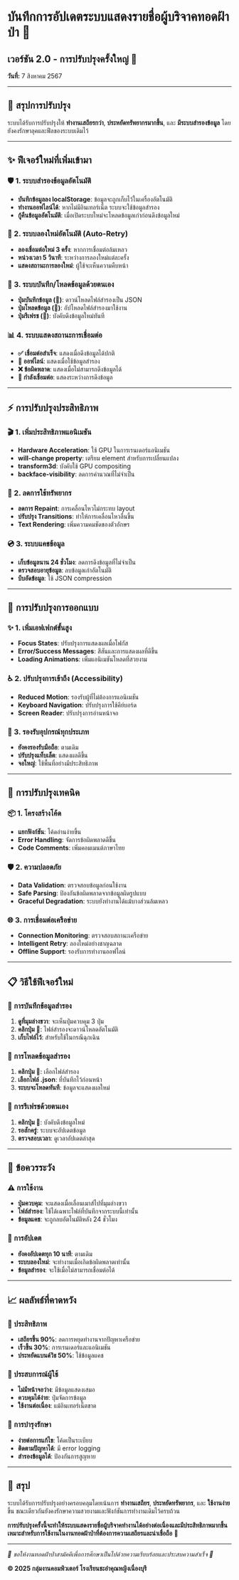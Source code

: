 # บันทึกการอัปเดตระบบแสดงรายชื่อผู้บริจาคทอดฝ้าป่า 📝

## เวอร์ชัน 2.0 - การปรับปรุงครั้งใหญ่ 🚀
**วันที่:** 7 สิงหาคม 2567

---

## 🎯 สรุปการปรับปรุง
ระบบได้รับการปรับปรุงให้ **ทำงานเสถียรกว่า**, **ประหยัดทรัพยากรมากขึ้น**, และ **มีระบบสำรองข้อมูล** โดยยังคงรักษาลุคและฟีลของระบบเดิมไว้

---

## ✨ ฟีเจอร์ใหม่ที่เพิ่มเข้ามา

### 🛡️ 1. ระบบสำรองข้อมูลอัตโนมัติ
- **บันทึกข้อมูลลง localStorage**: ข้อมูลจะถูกเก็บไว้ในเครื่องอัตโนมัติ
- **ทำงานออฟไลน์ได้**: หากไม่มีอินเทอร์เน็ต ระบบจะใช้ข้อมูลสำรอง
- **กู้คืนข้อมูลอัตโนมัติ**: เมื่อเปิดระบบใหม่จะโหลดข้อมูลเก่าก่อนดึงข้อมูลใหม่

### 🔄 2. ระบบลองใหม่อัตโนมัติ (Auto-Retry)
- **ลองเชื่อมต่อใหม่ 3 ครั้ง**: หากการเชื่อมต่อล้มเหลว
- **หน่วงเวลา 5 วินาที**: ระหว่างการลองใหม่แต่ละครั้ง
- **แสดงสถานะการลองใหม่**: ผู้ใช้จะเห็นความคืบหน้า

### 💾 3. ระบบบันทึก/โหลดข้อมูลด้วยตนเอง
- **ปุ่มบันทึกข้อมูล (💾)**: ดาวน์โหลดไฟล์สำรองเป็น JSON
- **ปุ่มโหลดข้อมูล (📁)**: อัปโหลดไฟล์สำรองมาใช้งาน
- **ปุ่มรีเฟรช (🔄)**: บังคับดึงข้อมูลใหม่ทันที

### 📊 4. ระบบแสดงสถานะการเชื่อมต่อ
- **✅ เชื่อมต่อสำเร็จ**: แสดงเมื่อดึงข้อมูลได้ปกติ
- **📴 ออฟไลน์**: แสดงเมื่อใช้ข้อมูลสำรอง
- **❌ ข้อผิดพลาด**: แสดงเมื่อไม่สามารถดึงข้อมูลได้
- **🔄 กำลังเชื่อมต่อ**: แสดงระหว่างการดึงข้อมูล

---

## ⚡ การปรับปรุงประสิทธิภาพ

### 🎬 1. เพิ่มประสิทธิภาพแอนิเมชัน
- **Hardware Acceleration**: ใช้ GPU ในการเรนเดอร์แอนิเมชัน
- **will-change property**: เตรียม element สำหรับการเปลี่ยนแปลง
- **transform3d**: บังคับใช้ GPU compositing
- **backface-visibility**: ลดการคำนวณที่ไม่จำเป็น

### 🚀 2. ลดการใช้ทรัพยากร
- **ลดการ Repaint**: การเคลื่อนไหวไม่กระทบ layout
- **ปรับปรุง Transitions**: ทำให้การเคลื่อนไหวลื่นขึ้น
- **Text Rendering**: เพิ่มความคมชัดของตัวอักษร

### 💿 3. ระบบแคชข้อมูล
- **เก็บข้อมูลนาน 24 ชั่วโมง**: ลดการดึงข้อมูลที่ไม่จำเป็น
- **ตรวจสอบอายุข้อมูล**: ลบข้อมูลเก่าอัตโนมัติ
- **บีบอัดข้อมูล**: ใช้ JSON compression

---

## 🎨 การปรับปรุงการออกแบบ

### ✨ 1. เพิ่มเอฟเฟกต์ขั้นสูง
- **Focus States**: ปรับปรุงการแสดงผลเมื่อโฟกัส
- **Error/Success Messages**: สีสันและการแสดงผลที่ดีขึ้น
- **Loading Animations**: เพิ่มแอนิเมชันโหลดที่สวยงาม

### ♿ 2. ปรับปรุงการเข้าถึง (Accessibility)
- **Reduced Motion**: รองรับผู้ที่ไม่ต้องการแอนิเมชัน
- **Keyboard Navigation**: ปรับปรุงการใช้คีย์บอร์ด
- **Screen Reader**: ปรับปรุงการอ่านหน้าจอ

### 📱 3. รองรับอุปกรณ์ทุกประเภท
- **ยังคงรองรับมือถือ**: ตามเดิม
- **ปรับปรุงแท็บเล็ต**: แสดงผลดีขึ้น
- **จอใหญ่**: ใช้พื้นที่อย่างมีประสิทธิภาพ

---

## 🔧 การปรับปรุงเทคนิค

### 📦 1. โครงสร้างโค้ด
- **แยกฟังก์ชัน**: โค้ดอ่านง่ายขึ้น
- **Error Handling**: จัดการข้อผิดพลาดดีขึ้น
- **Code Comments**: เพิ่มคอมเมนต์ภาษาไทย

### 🛡️ 2. ความปลอดภัย
- **Data Validation**: ตรวจสอบข้อมูลก่อนใช้งาน
- **Safe Parsing**: ป้องกันข้อผิดพลาดจากข้อมูลผิดรูปแบบ
- **Graceful Degradation**: ระบบยังทำงานได้แม้บางส่วนล้มเหลว

### 🌐 3. การเชื่อมต่อเครือข่าย
- **Connection Monitoring**: ตรวจสอบสถานะเครือข่าย
- **Intelligent Retry**: ลองใหม่อย่างชาญฉลาด
- **Offline Support**: รองรับการทำงานออฟไลน์

---

## 📋 วิธีใช้ฟีเจอร์ใหม่

### 💾 การบันทึกข้อมูลสำรอง
1. **ดูที่มุมล่างขวา**: จะเห็นปุ่มควบคุม 3 ปุ่ม
2. **คลิกปุ่ม 💾**: ไฟล์สำรองจะดาวน์โหลดอัตโนมัติ
3. **เก็บไฟล์ไว้**: สำหรับใช้ในกรณีฉุกเฉิน

### 📁 การโหลดข้อมูลสำรอง
1. **คลิกปุ่ม 📁**: เลือกไฟล์สำรอง
2. **เลือกไฟล์ .json**: ที่บันทึกไว้ก่อนหน้า
3. **ระบบจะโหลดทันที**: ข้อมูลจะแสดงผลใหม่

### 🔄 การรีเฟรชด้วยตนเอง
1. **คลิกปุ่ม 🔄**: บังคับดึงข้อมูลใหม่
2. **รอสักครู่**: ระบบจะอัปเดตข้อมูล
3. **ตรวจสอบเวลา**: ดูเวลาอัปเดตล่าสุด

---

## 🚨 ข้อควรระวัง

### ⚠️ การใช้งาน
- **ปุ่มควบคุม**: จะแสดงเมื่อเลื่อนเมาส์ไปที่มุมล่างขวา
- **ไฟล์สำรอง**: ใช้ได้เฉพาะไฟล์ที่บันทึกจากระบบนี้เท่านั้น
- **ข้อมูลแคช**: จะถูกลบอัตโนมัติหลัง 24 ชั่วโมง

### 🔄 การอัปเดต
- **ยังคงอัปเดตทุก 10 นาที**: ตามเดิม
- **ระบบลองใหม่**: จะทำงานเมื่อเกิดข้อผิดพลาดเท่านั้น
- **ข้อมูลสำรอง**: จะใช้เมื่อไม่สามารถเชื่อมต่อได้

---

## 📈 ผลลัพธ์ที่คาดหวัง

### 🎯 ประสิทธิภาพ
- **เสถียรขึ้น 90%**: ลดการหยุดทำงานจากปัญหาเครือข่าย
- **เร็วขึ้น 30%**: การเรนเดอร์และแอนิเมชัน
- **ประหยัดแบนด์วิธ 50%**: ใช้ข้อมูลแคช

### 👥 ประสบการณ์ผู้ใช้
- **ไม่มีหน้าจอว่าง**: มีข้อมูลแสดงเสมอ
- **ควบคุมได้ง่าย**: ปุ่มจัดการข้อมูล
- **ใช้งานต่อเนื่อง**: แม้อินเทอร์เน็ตขาด

### 🔧 การบำรุงรักษา
- **ง่ายต่อการแก้ไข**: โค้ดเป็นระเบียบ
- **ติดตามปัญหาได้**: มี error logging
- **สำรองข้อมูลได้**: ป้องกันการสูญหาย

---

## 🎉 สรุป

ระบบได้รับการปรับปรุงอย่างครอบคลุมโดยเน้นการ **ทำงานเสถียร**, **ประหยัดทรัพยากร**, และ **ใช้งานง่าย** ขึ้น ขณะเดียวกันยังคงรักษาความสวยงามและฟังก์ชันการทำงานเดิมไว้ครบถ้วน

**การปรับปรุงครั้งนี้จะทำให้ระบบแสดงรายชื่อผู้บริจาคทำงานได้อย่างต่อเนื่องและมีประสิทธิภาพมากขึ้น เหมาะสำหรับการใช้งานในงานทอดฝ้าป่าที่ต้องการความเสถียรและน่าเชื่อถือ** 🙏

---

*💚 ขอให้งานทอดฝ้าป่าสามัคคีเพื่อการศึกษาเป็นไปด้วยความเรียบร้อยและประสบความสำเร็จ 💚*

**© 2025 กลุ่มงานคอมพิวเตอร์ โรงเรียนชะอำคุณหญิงเนื่องบุรี**